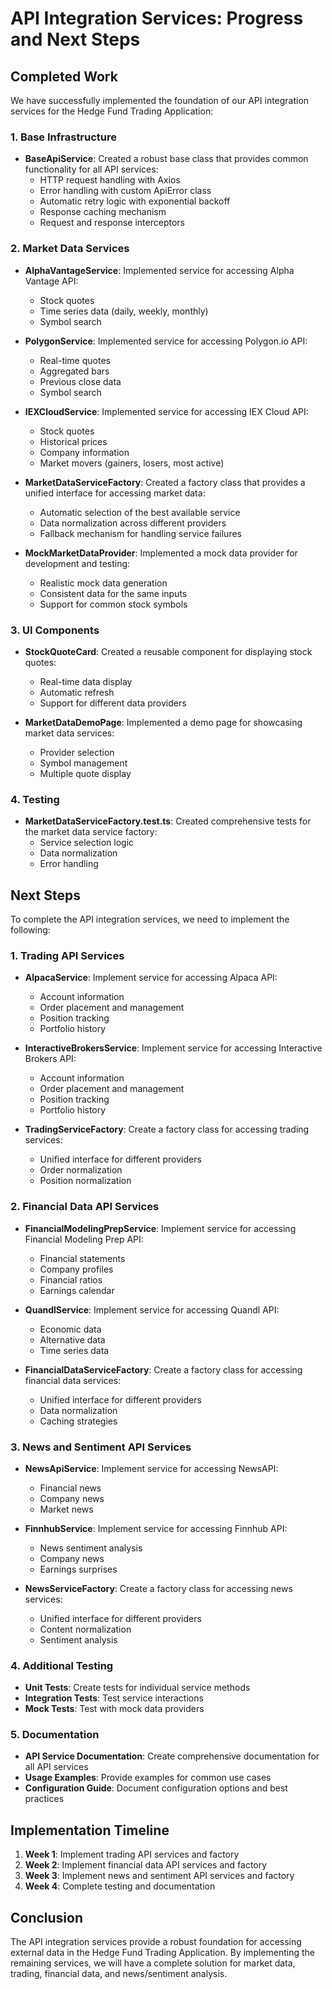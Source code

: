 # API Integration Services: Progress and Next Steps

## Completed Work

We have successfully implemented the foundation of our API integration services for the Hedge Fund Trading Application:

### 1. Base Infrastructure

- **BaseApiService**: Created a robust base class that provides common functionality for all API services:
  - HTTP request handling with Axios
  - Error handling with custom ApiError class
  - Automatic retry logic with exponential backoff
  - Response caching mechanism
  - Request and response interceptors

### 2. Market Data Services

- **AlphaVantageService**: Implemented service for accessing Alpha Vantage API:
  - Stock quotes
  - Time series data (daily, weekly, monthly)
  - Symbol search

- **PolygonService**: Implemented service for accessing Polygon.io API:
  - Real-time quotes
  - Aggregated bars
  - Previous close data
  - Symbol search

- **IEXCloudService**: Implemented service for accessing IEX Cloud API:
  - Stock quotes
  - Historical prices
  - Company information
  - Market movers (gainers, losers, most active)

- **MarketDataServiceFactory**: Created a factory class that provides a unified interface for accessing market data:
  - Automatic selection of the best available service
  - Data normalization across different providers
  - Fallback mechanism for handling service failures

- **MockMarketDataProvider**: Implemented a mock data provider for development and testing:
  - Realistic mock data generation
  - Consistent data for the same inputs
  - Support for common stock symbols

### 3. UI Components

- **StockQuoteCard**: Created a reusable component for displaying stock quotes:
  - Real-time data display
  - Automatic refresh
  - Support for different data providers

- **MarketDataDemoPage**: Implemented a demo page for showcasing market data services:
  - Provider selection
  - Symbol management
  - Multiple quote display

### 4. Testing

- **MarketDataServiceFactory.test.ts**: Created comprehensive tests for the market data service factory:
  - Service selection logic
  - Data normalization
  - Error handling

## Next Steps

To complete the API integration services, we need to implement the following:

### 1. Trading API Services

- **AlpacaService**: Implement service for accessing Alpaca API:
  - Account information
  - Order placement and management
  - Position tracking
  - Portfolio history

- **InteractiveBrokersService**: Implement service for accessing Interactive Brokers API:
  - Account information
  - Order placement and management
  - Position tracking
  - Portfolio history

- **TradingServiceFactory**: Create a factory class for accessing trading services:
  - Unified interface for different providers
  - Order normalization
  - Position normalization

### 2. Financial Data API Services

- **FinancialModelingPrepService**: Implement service for accessing Financial Modeling Prep API:
  - Financial statements
  - Company profiles
  - Financial ratios
  - Earnings calendar

- **QuandlService**: Implement service for accessing Quandl API:
  - Economic data
  - Alternative data
  - Time series data

- **FinancialDataServiceFactory**: Create a factory class for accessing financial data services:
  - Unified interface for different providers
  - Data normalization
  - Caching strategies

### 3. News and Sentiment API Services

- **NewsApiService**: Implement service for accessing NewsAPI:
  - Financial news
  - Company news
  - Market news

- **FinnhubService**: Implement service for accessing Finnhub API:
  - News sentiment analysis
  - Company news
  - Earnings surprises

- **NewsServiceFactory**: Create a factory class for accessing news services:
  - Unified interface for different providers
  - Content normalization
  - Sentiment analysis

### 4. Additional Testing

- **Unit Tests**: Create tests for individual service methods
- **Integration Tests**: Test service interactions
- **Mock Tests**: Test with mock data providers

### 5. Documentation

- **API Service Documentation**: Create comprehensive documentation for all API services
- **Usage Examples**: Provide examples for common use cases
- **Configuration Guide**: Document configuration options and best practices

## Implementation Timeline

1. **Week 1**: Implement trading API services and factory
2. **Week 2**: Implement financial data API services and factory
3. **Week 3**: Implement news and sentiment API services and factory
4. **Week 4**: Complete testing and documentation

## Conclusion

The API integration services provide a robust foundation for accessing external data in the Hedge Fund Trading Application. By implementing the remaining services, we will have a complete solution for market data, trading, financial data, and news/sentiment analysis.